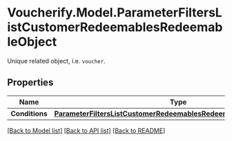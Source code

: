 # Voucherify.Model.ParameterFiltersListCustomerRedeemablesRedeemableObject
Unique related object, i.e. `voucher`.

## Properties

Name | Type | Description | Notes
------------ | ------------- | ------------- | -------------
**Conditions** | [**ParameterFiltersListCustomerRedeemablesRedeemableObjectConditions**](ParameterFiltersListCustomerRedeemablesRedeemableObjectConditions.md) |  | [optional] 

[[Back to Model list]](../../README.md#documentation-for-models) [[Back to API list]](../../README.md#documentation-for-api-endpoints) [[Back to README]](../../README.md)

